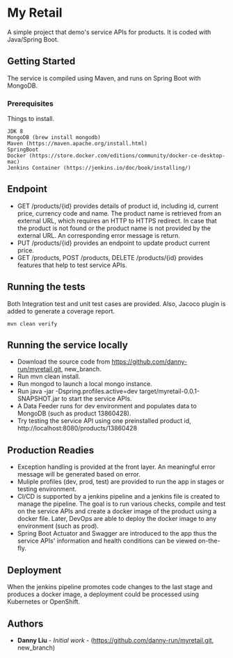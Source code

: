 # My Retail

A simple project that demo's service APIs for products. It is coded with Java/Spring Boot.

## Getting Started

The service is compiled using Maven, and runs on Spring Boot with MongoDB.

### Prerequisites

Things to install.

```
JDK 8
MongoDB (brew install mongodb)
Maven (https://maven.apache.org/install.html)
SpringBoot
Docker (https://store.docker.com/editions/community/docker-ce-desktop-mac)
Jenkins Container (https://jenkins.io/doc/book/installing/)
```
## Endpoint

* GET /products/{id} provides details of product id, including id, current price, currency code and name. The product name is retrieved from an external URL, which requires an HTTP to HTTPS redirect. In case that the product is not found or the product name is not provided by the external URL. An corresponding error message is return.
* PUT /products/{id} provides an endpoint to update product current price.
* GET /products, POST /products, DELETE /products/{id} provides features that help to test service APIs.

## Running the tests

Both Integration test and unit test cases are provided. Also, Jacoco plugin is added to generate a coverage report.

```
mvn clean verify
```
## Running the service locally
* Download the source code from https://github.com/danny-run/myretail.git, new_branch.
* Run mvn clean install.
* Run mongod to launch a local mongo instance.
* Run java -jar -Dspring.profiles.active=dev target/myretail-0.0.1-SNAPSHOT.jar to start the service APIs.
* A Data Feeder runs for dev environment and populates data to MongoDB (such as product 13860428).
* Try testing the service API using one preinstalled product id, http://localhost:8080/products/13860428

## Production Readies
* Exception handling is provided at the front layer. An meaningful error message will be generated based on error.
* Muliple profiles (dev, prod, test) are provided to run the app in stages or testing environment.
* CI/CD is supported by a jenkins pipeline and a jenkins file is created to manage the pipeline. The goal is to run various checks, compile and test on the service APIs and create a docker image of the product using a docker file. Later, DevOps are able to deploy the docker image to any environment (such as prod).
* Spring Boot Actuator and Swagger are introduced to the app thus the service APIs' information and health conditions can be viewed on-the-fly.

## Deployment

When the jenkins pipeline promotes code changes to the last stage and produces a docker image, a deployment could be processed using Kubernetes or OpenShift.

## Authors

* **Danny Liu** - *Initial work* - (https://github.com/danny-run/myretail.git, new_branch)





